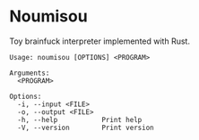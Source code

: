 # Noumisou

Toy brainfuck interpreter implemented with Rust.

```
Usage: noumisou [OPTIONS] <PROGRAM>

Arguments:
  <PROGRAM>

Options:
  -i, --input <FILE>
  -o, --output <FILE>
  -h, --help           Print help
  -V, --version        Print version
```
